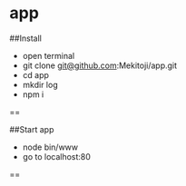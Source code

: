 app
===
##Install
* open terminal
* git clone git@github.com:Mekitoji/app.git
* cd app 
* mkdir log
* npm i

==

##Start app
* node bin/www 
* go to localhost:80

==
